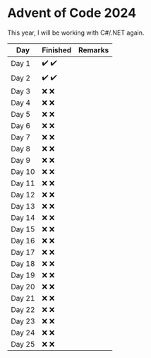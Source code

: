 ﻿# Advent of Code 2024

This year, I will be working with C#/.NET again.

| Day           | Finished                              | Remarks |
| --------------|---------------------------------------|---------|
| Day 1         | :heavy_check_mark: :heavy_check_mark: |         |
| Day 2         | :heavy_check_mark: :heavy_check_mark: |         |
| Day 3         | :x: :x:                               |         |
| Day 4         | :x: :x:                               |         |
| Day 5         | :x: :x:                               |         |
| Day 6         | :x: :x:                               |         |
| Day 7         | :x: :x:                               |         |
| Day 8         | :x: :x:                               |         |
| Day 9         | :x: :x:                               |         |
| Day 10        | :x: :x:                               |         |
| Day 11        | :x: :x:                               |         |
| Day 12        | :x: :x:                               |         |
| Day 13        | :x: :x:                               |         |
| Day 14        | :x: :x:                               |         |
| Day 15        | :x: :x:                               |         |
| Day 16        | :x: :x:                               |         |
| Day 17        | :x: :x:                               |         |
| Day 18        | :x: :x:                               |         |
| Day 19        | :x: :x:                               |         |
| Day 20        | :x: :x:                               |         |
| Day 21        | :x: :x:                               |         |
| Day 22        | :x: :x:                               |         |
| Day 23        | :x: :x:                               |         |
| Day 24        | :x: :x:                               |         |
| Day 25        | :x: :x:                               |         |
